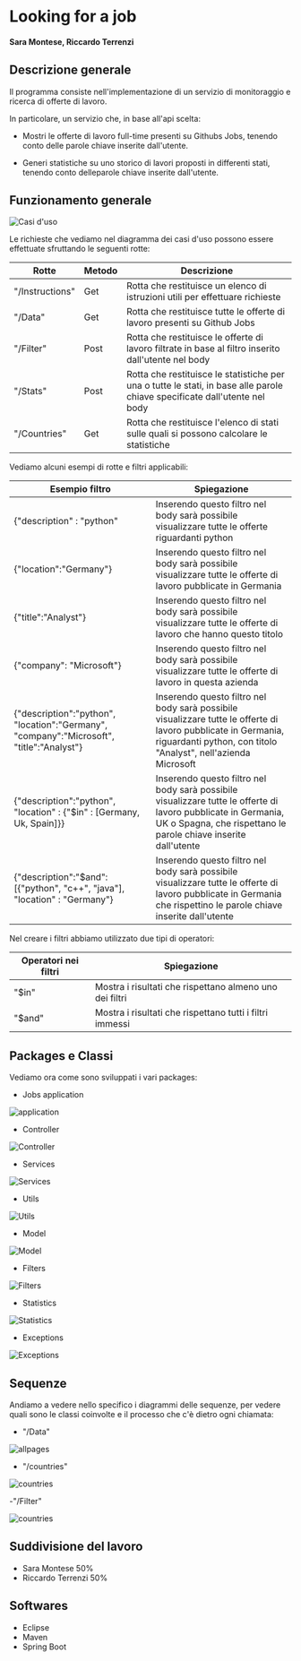 # Looking for a job

#### Sara Montese, Riccardo Terrenzi

## Descrizione generale
Il programma consiste nell'implementazione di un servizio di monitoraggio e ricerca di offerte di lavoro. 

In particolare, un servizio che, in base all'api scelta:

- Mostri le offerte di lavoro full-time presenti su Githubs Jobs, tenendo conto delle parole chiave inserite dall'utente.

- Generi statistiche su uno storico di lavori proposti in differenti stati, tenendo conto delleparole chiave inserite dall'utente.

## Funzionamento generale

![Casi d'uso](https://github.com/SaraMo14/ProgettoOOP/blob/main/UseCaseDiagram.jpeg)

Le richieste che vediamo nel diagramma dei casi d'uso possono essere effettuate sfruttando le seguenti rotte:

|Rotte    | Metodo | Descrizione |  
|---------|------------|-------|
|  "/Instructions" | Get | Rotta che restituisce un elenco di istruzioni utili per effettuare richieste |
|  "/Data"      | Get  | Rotta che restituisce tutte le offerte di lavoro presenti su Github Jobs|
|  "/Filter"    | Post | Rotta che restituisce le offerte di lavoro filtrate in base al filtro inserito dall'utente nel body|
|  "/Stats"     | Post | Rotta che restituisce le statistiche per una o tutte le stati, in base alle parole chiave specificate dall'utente nel body|
|  "/Countries" | Get  | Rotta che restituisce l'elenco di stati sulle quali si possono calcolare le statistiche|

Vediamo alcuni esempi di rotte e filtri applicabili:

|Esempio filtro| Spiegazione|
|--------------|------------|
|{"description" : "python"| Inserendo questo filtro nel body sarà possibile visualizzare tutte le offerte riguardanti python|
|{"location":"Germany"}| Inserendo questo filtro nel body sarà possibile visualizzare tutte le offerte di lavoro pubblicate in Germania|
|{"title":"Analyst"}| Inserendo questo filtro nel body sarà possibile visualizzare tutte le offerte di lavoro che hanno questo titolo|
|{"company": "Microsoft"}| Inserendo questo filtro nel body sarà possibile visualizzare tutte le offerte di lavoro in questa azienda|
|{"description":"python", "location":"Germany", "company":"Microsoft", "title":"Analyst"}|  Inserendo questo filtro nel body sarà possibile visualizzare tutte le offerte di lavoro pubblicate in Germania, riguardanti python, con titolo "Analyst", nell'azienda Microsoft |
|{"description":"python", "location" : {"$in" : [Germany, Uk, Spain]}}| Inserendo questo filtro nel body sarà possibile visualizzare tutte le offerte di lavoro pubblicate in Germania, UK o Spagna, che rispettano le parole chiave inserite dall'utente|
|{"description":"$and": [{"python", "c++", "java"], "location" : "Germany"}| Inserendo questo filtro nel body sarà possibile visualizzare tutte le offerte di lavoro pubblicate in Germania che rispettino le parole chiave inserite dall'utente|

Nel creare i filtri abbiamo utilizzato due tipi di operatori:

|Operatori nei filtri| Spiegazione|
|--------------------|-------------|
|"$in"| Mostra i risultati che rispettano almeno uno dei filtri|
|"$and"| Mostra i risultati che rispettano tutti i filtri immessi|

## Packages e Classi
Vediamo ora come sono sviluppati i vari packages: 

- Jobs application

![application](https://github.com/SaraMo14/ProgettoOOP/blob/main/Jobs.jpeg)

- Controller

![Controller](https://github.com/SaraMo14/ProgettoOOP/blob/main/Controller.jpeg)

- Services

![Services](https://github.com/SaraMo14/ProgettoOOP/blob/main/Services.jpeg)

- Utils

![Utils](https://github.com/SaraMo14/ProgettoOOP/blob/main/Utils.jpeg)

- Model

![Model](https://github.com/SaraMo14/ProgettoOOP/blob/main/Model.jpeg)

- Filters

![Filters](https://github.com/SaraMo14/ProgettoOOP/blob/main/Filters.jpeg)

- Statistics

![Statistics](https://github.com/SaraMo14/ProgettoOOP/blob/main/Statistics.jpeg)

- Exceptions

![Exceptions](https://github.com/SaraMo14/ProgettoOOP/blob/main/Exceptions.jpeg)

## Sequenze
Andiamo a vedere nello specifico i diagrammi delle sequenze, per vedere quali sono le classi coinvolte e il processo che c'è dietro ogni chiamata:

- "/Data"

![allpages](https://github.com/SaraMo14/ProgettoOOP/blob/main/allpages.jpeg)

- "/countries"

![countries](https://github.com/SaraMo14/ProgettoOOP/blob/main/countries.jpeg)

-"/Filter"

![countries](https://github.com/SaraMo14/ProgettoOOP/blob/main/filters.jpeg)

## Suddivisione del lavoro
- Sara Montese 50%
- Riccardo Terrenzi 50%

## Softwares
- Eclipse 
- Maven
- Spring Boot

